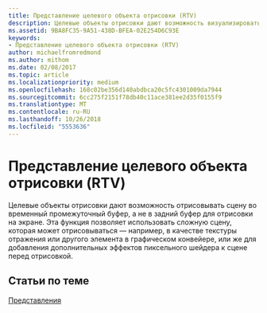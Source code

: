 ```yaml
---
title: Представление целевого объекта отрисовки (RTV)
description: Целевые объекты отрисовки дают возможность визуализировать сцену во временном промежуточном буфере, а не в заднем буфере для отрисовки на экране.
ms.assetid: 9BA8FC35-9A51-438D-BFEA-02E254D6C93E
keywords:
- Представление целевого объекта отрисовки (RTV)
author: michaelfromredmond
ms.author: mithom
ms.date: 02/08/2017
ms.topic: article
ms.localizationpriority: medium
ms.openlocfilehash: 168c02be356d140abdbca20c5fc4301009da7944
ms.sourcegitcommit: 6cc275f2151f78db40c11ace381ee2d35f0155f9
ms.translationtype: MT
ms.contentlocale: ru-RU
ms.lasthandoff: 10/26/2018
ms.locfileid: "5553636"
---
```

# <a name="render-target-view-rtv"></a>Представление целевого объекта отрисовки (RTV)


Целевые объекты отрисовки дают возможность отрисовывать сцену во временный промежуточный буфер, а не в задний буфер для отрисовки на экране. Эта функция позволяет использовать сложную сцену, которая может отрисовываться — например, в качестве текстуры отражения или другого элемента в графическом конвейере, или же для добавления дополнительных эффектов пиксельного шейдера к сцене перед отрисовкой.

## <a name="span-idrelated-topicsspanrelated-topics"></a><span id="related-topics"></span>Статьи по теме


[Представления](views.md)

 

 




